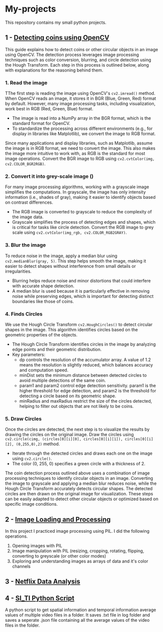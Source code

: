 # My-projects
This repository contains my small python projects.

## 1 - [Detecting coins using OpenCV](https://github.com/ms0525/My-projects/blob/main/Deteccting%20Coins%20using%20OpenCV/Detecting_coins.ipynb)

This guide explains how to detect coins or other circular objects in an image using OpenCV. The detection process leverages image processing techniques such as color conversion, blurring, and circle detection using the Hough Transform. Each step in this process is outlined below, along with explanations for the reasoning behind them.

### 1. Read the image 
TThe first step is reading the image using OpenCV's `cv2.imread()` method. When OpenCV reads an image, it stores it in BGR (Blue, Green, Red) format by default. However, many image processing tasks, including visualization, work best in RGB (Red, Green, Blue) format.
- The image is read into a NumPy array in the BGR format, which is the standard format for OpenCV.
- To standardize the processing across different environments (e.g., for display in libraries like Matplotlib), we convert the image to RGB format.

Since many applications and display libraries, such as Matplotlib, assume the image is in RGB format, we need to convert the image. This also makes the image more intuitive to work with, as RGB is the standard for most image operations. Convert the BGR image to RGB using `cv2.cvtColor(img, cv2.COLOR_BGR2RGB)`.

### 2. Convert it into grey-scale image ()
For many image processing algorithms, working with a grayscale image simplifies the computations. In grayscale, the image has only intensity information (i.e., shades of gray), making it easier to identify objects based on contrast differences.
- The RGB image is converted to grayscale to reduce the complexity of the image data.
- Grayscale simplifies the process of detecting edges and shapes, which is critical for tasks like circle detection.
Convert the RGB image to grey scale using `cv2.cvtColor(img_rgb, cv2.COLOR_RGB2GRAY)`.

### 3. Blur the image
To reduce noise in the image, apply a median blur using `cv2.medianBlur(gray, 5)`. This step helps smooth the image, making it easier to detect shapes without interference from small details or irregularities.
- Blurring helps reduce noise and minor distortions that could interfere with accurate shape detection.
- A median blur is used because it is particularly effective in removing noise while preserving edges, which is important for detecting distinct boundaries like those of coins.

### 4. Finds Circles
We use the Hough Circle Transform `cv2.HoughCircles()` to detect circular shapes in the image. This algorithm identifies circles based on the geometric properties of the objects. 
- The Hough Circle Transform identifies circles in the image by analyzing edge points and their geometric distribution.
- Key parameters:
  - dp controls the resolution of the accumulator array. A value of 1.2 means the resolution is slightly reduced, which balances accuracy and computation speed.
  - minDist sets the minimum distance between detected circles to avoid multiple detections of the same coin.
  - param1 and param2 control edge detection sensitivity. param1 is the higher threshold for edge detection, and param2 is the threshold for detecting a circle based on its geometric shape.
  - minRadius and maxRadius restrict the size of the circles detected, helping to filter out objects that are not likely to be coins.

### 5. Draw Circles
Once the circles are detected, the next step is to visualize the results by drawing the circles on the original image.
Draw the circles using `cv2.circle(cimg, (circles[0][i][0], circles[0][i][1]), circles[0][i][2], (0,255,0),2)` method.
- Iterate through the detected circles and draws each one on the image using `cv2.circle()`.
- The color (0, 255, 0) specifies a green circle with a thickness of 2.

The coin detection process outlined above uses a combination of image processing techniques to identify circular objects in an image. Converting the image to grayscale and applying a median blur reduces noise, while the Hough Circle Transform accurately detects circular shapes. The detected circles are then drawn on the original image for visualization. These steps can be easily adapted to detect other circular objects or optimized based on specific image conditions.

## 2 - [Image Loading and Processing](https://github.com/ms0525/My-projects/blob/main/Image%20Loading%20and%20Processing/notebook.ipynb)

In this project I practiced image processing using PIL. I did the following operations.
1. Opening images with PIL
2. Image manipulation with PIL (resizing, cropping, rotating, flipping, converting to greyscale (or other color modes)
3. Exploring and understanding images as arrays of data and it's color channels

## 3 - [Netflix Data Analysis](https://github.com/ms0525/My-projects/blob/main/Netflix%20Data%20Analiysis/notebook.ipynb)
## 4 - [SI_TI Python Script](https://github.com/ms0525/My-projects/blob/main/SI_TI%20Python%20Script/plot_graph.py)
A python script to get spatial information and temporal information average values of multiple video files in a folder. It saves .txt file in log folder and saves a seperate .json file containing all the average values of the video files in the folder. 
